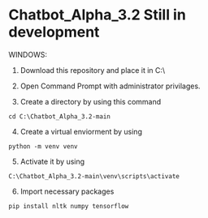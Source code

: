 # Chatbot_Alpha_3.2 Still in development

WINDOWS:

1. Download this repository and place it in C:\\

2. Open Command Prompt with administrator privilages.

3. Create a directory by using this command

`cd C:\Chatbot_Alpha_3.2-main`

4. Create a virtual enviorment by using 

`python -m venv venv`

5. Activate it by using 

`C:\Chatbot_Alpha_3.2-main\venv\scripts\activate`

6. Import necessary packages

`pip install nltk numpy tensorflow`

